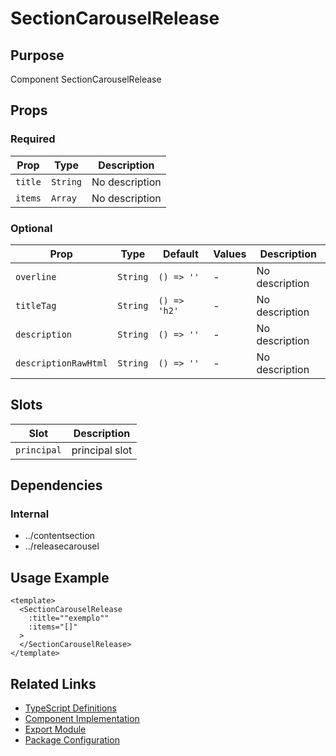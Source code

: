 # SectionCarouselRelease

## Purpose

Component SectionCarouselRelease

## Props

### Required
| Prop | Type | Description |
|------|------|-------------|
| `title` | `String` | No description |
| `items` | `Array` | No description |

### Optional
| Prop | Type | Default | Values | Description |
|------|------|---------|--------|-------------|
| `overline` | `String` | `() => ''` | - | No description |
| `titleTag` | `String` | `() => 'h2'` | - | No description |
| `description` | `String` | `() => ''` | - | No description |
| `descriptionRawHtml` | `String` | `() => ''` | - | No description |

## Slots

| Slot | Description |
|------|-------------|
| `principal` | principal slot |

## Dependencies

### Internal
- ../contentsection
- ../releasecarousel

## Usage Example

```vue
<template>
  <SectionCarouselRelease
    :title=""exemplo""
    :items="[]"
  >
  </SectionCarouselRelease>
</template>
```

## Related Links

- [TypeScript Definitions](./SectionCarouselRelease.d.ts)
- [Component Implementation](./SectionCarouselRelease.vue)
- [Export Module](./sectioncarouselrelease.js)
- [Package Configuration](./package.json)
